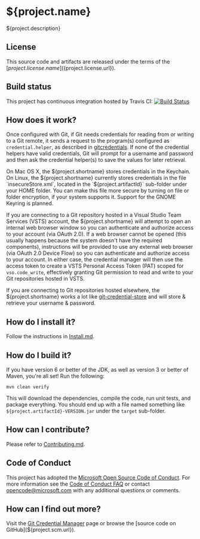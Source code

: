 ${project.name}
========================================
${project.description}


License
-------
This source code and artifacts are released under the terms of the [${project.license.name}](${project.license.url}). 


Build status
------------
This project has continuous integration hosted by Travis CI:
[![Build Status](https://travis-ci.org/Microsoft/Git-Credential-Manager-for-Mac-and-Linux.svg?branch=master)](https://travis-ci.org/Microsoft/Git-Credential-Manager-for-Mac-and-Linux)


How does it work?
-----------------
Once configured with Git, if Git needs credentials for reading from or writing to a Git remote, it sends a request to the program(s) configured as `credential.helper`, as described in [gitcredentials](https://git-scm.com/docs/gitcredentials.html).  If none of the credential helpers have valid credentials, Git will prompt for a username and password and then ask the credential helper(s) to save the values for later retrieval.

On Mac OS X, the ${project.shortname} stores credentials in the Keychain.  On Linux, the ${project.shortname} currently stores credentials in the file `insecureStore.xml`, located in the `${project.artifactId}` sub-folder under your HOME folder.  You can make this file more secure by turning on file or folder encryption, if your system supports it.  Support for the GNOME Keyring is planned.

If you are connecting to a Git repository hosted in a Visual Studio Team Services (VSTS) account, the ${project.shortname} will attempt to open an internal web browser window so you can authenticate and authorize access to your account (via OAuth 2.0).  If a web browser cannot be opened (this usually happens because the system doesn't have the required components), instructions will be provided to use any external web browser (via OAuth 2.0 Device Flow) so you can authenticate and authorize access to your account.  In either case, the credential manager will then use the access token to create a VSTS Personal Access Token (PAT) scoped for `vso.code_write`, effectively granting Git permission to read and write to your Git repositories hosted in VSTS.

If you are connecting to Git repositories hosted elsewhere, the ${project.shortname} works a lot like [git-credential-store](https://git-scm.com/docs/git-credential-store) and will store & retrieve your username & password.


How do I install it?
--------------------
Follow the instructions in [Install.md](Install.md).


How do I build it?
------------------
If you have version 6 or better of the JDK, as well as version 3 or better of Maven, you're all set!  Run the following:

    mvn clean verify

This will download the dependencies, compile the code, run unit tests, and package everything.  You should end up with a file named something like `${project.artifactId}-VERSION.jar` under the `target` sub-folder.


How can I contribute?
---------------------
Please refer to [Contributing.md](Contributing.md).


Code of Conduct
---------------
This project has adopted the [Microsoft Open Source Code of Conduct](https://opensource.microsoft.com/codeofconduct/). For more information see the [Code of Conduct FAQ](https://opensource.microsoft.com/codeofconduct/faq/) or contact [opencode@microsoft.com](mailto:opencode@microsoft.com) with any additional questions or comments.


How can I find out more?
------------------------
Visit the [Git Credential Manager](${project.url}) page or browse the [source code on GitHub](${project.scm.url}).
